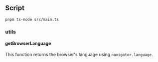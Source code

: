 ## Script

```
pnpm ts-node src/main.ts

```

### utils

#### getBrowserLanguage
This function returns the browser's language using `navigator.language`.
